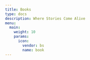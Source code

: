 ```yaml
---
title: Books
type: docs
description: Where Stories Come Alive
menu:
  main:
    weight: 10
    params:
      icon:
        vendor: bs
        name: book
---
```

